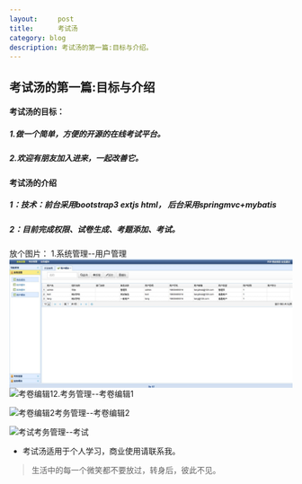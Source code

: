 ```yaml
---
layout:     post
title:      考试汤
category: blog
description: 考试汤的第一篇:目标与介绍。
---
```


## 考试汤的第一篇:目标与介绍

#### 考试汤的目标：
##### 1.做一个简单，方便的开源的在线考试平台。
##### 2.欢迎有朋友加入进来，一起改善它。

#### 考试汤的介绍
##### 1：技术：前台采用bootstrap3 extjs html， 后台采用springmvc+mybatis 
##### 2：目前完成权限、试卷生成、考题添加、考试。

放个图片：
1.系统管理--用户管理
<img src="./../../images/myblog/20140207/userpage20140207.jpg" align="left" alt="用户管理" />

2.考务管理--考卷编辑1
<img src="http://image226-c.poco.cn/mypoco/myphoto/20140207/21/17454602820140207212735047.jpg" align="left" alt="考卷编辑1" />

考务管理--考卷编辑2
<img src="http://image226-c.poco.cn/mypoco/myphoto/20140207/21/17454602820140207212557054.jpg" align="left" alt="考卷编辑2" />

考务管理--考试
<img src="http://image226-c.poco.cn/mypoco/myphoto/20140207/21/17454602820140207212638060.jpg" align="left" alt="考试" />

* 考试汤适用于个人学习，商业使用请联系我。

> 生活中的每一个微笑都不要放过，转身后，彼此不见。


